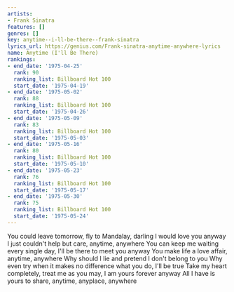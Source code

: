 ```yaml
---
artists:
- Frank Sinatra
features: []
genres: []
key: anytime--i-ll-be-there--frank-sinatra
lyrics_url: https://genius.com/Frank-sinatra-anytime-anywhere-lyrics
name: Anytime (I'll Be There)
rankings:
- end_date: '1975-04-25'
  rank: 90
  ranking_list: Billboard Hot 100
  start_date: '1975-04-19'
- end_date: '1975-05-02'
  rank: 88
  ranking_list: Billboard Hot 100
  start_date: '1975-04-26'
- end_date: '1975-05-09'
  rank: 83
  ranking_list: Billboard Hot 100
  start_date: '1975-05-03'
- end_date: '1975-05-16'
  rank: 80
  ranking_list: Billboard Hot 100
  start_date: '1975-05-10'
- end_date: '1975-05-23'
  rank: 76
  ranking_list: Billboard Hot 100
  start_date: '1975-05-17'
- end_date: '1975-05-30'
  rank: 75
  ranking_list: Billboard Hot 100
  start_date: '1975-05-24'
---
```

You could leave tomorrow, fly to Mandalay, darling I would love you anyway
I just couldn't help but care, anytime, anywhere
You can keep me waiting every single day, I'll be there to meet you anyway
You make life a love affair, anytime, anywhere
Why should I lie and pretend I don't belong to you
Why even try when it makes no difference what you do, I'll be true
Take my heart completely, treat me as you may, I am yours forever anyway
All I have is yours to share, anytime, anyplace, anywhere
